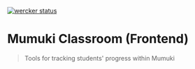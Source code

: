 [![wercker status](https://app.wercker.com/status/7d44098a8b482542cd1eedc631a5f1e3/m "wercker status")](https://app.wercker.com/project/bykey/7d44098a8b482542cd1eedc631a5f1e3)


# Mumuki Classroom (Frontend)
> Tools for tracking students' progress within Mumuki
